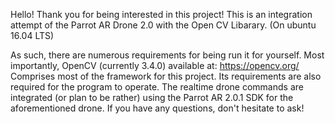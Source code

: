 Hello! Thank you for being interested in this project!
This is an integration attempt of the Parrot AR Drone 2.0 with the Open CV Libarary.
(On ubuntu 16.04 LTS)

As such, there are numerous requirements for being run it for yourself.
Most importantly, OpenCV (currently 3.4.0) available at: https://opencv.org/ 
Comprises most of the framework for this project. Its requirements are also
required for the program to operate. 
The realtime drone commands are integrated (or plan to be rather)
using the Parrot AR 2.0.1 SDK for the aforementioned drone.
If you have any questions, don't hesitate to ask!
